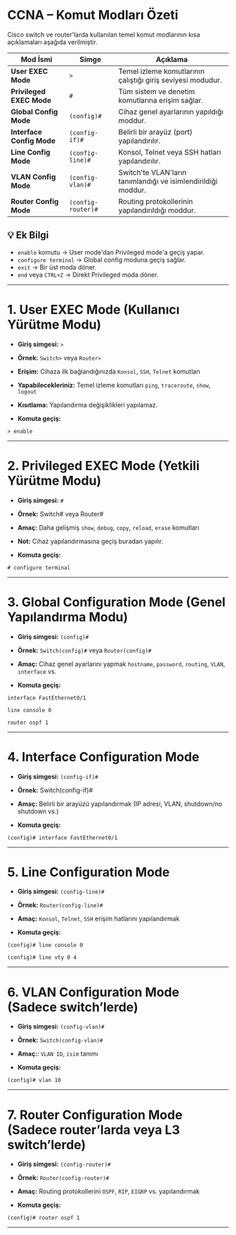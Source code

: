 # CCNA – Komut Modları Özeti

Cisco switch ve router'larda kullanılan temel komut modlarının kısa açıklamaları aşağıda verilmiştir.

| Mod İsmi                    | Simge             | Açıklama                                                                |
|-----------------------------|-------------------|-------------------------------------------------------------------------|
| **User EXEC Mode**          | `>`               | Temel izleme komutlarının çalıştığı giriş seviyesi modudur.             |
| **Privileged EXEC Mode**    | `#`               | Tüm sistem ve denetim komutlarına erişim sağlar.                        |
| **Global Config Mode**      | `(config)#`       | Cihaz genel ayarlarının yapıldığı moddur.                               |
| **Interface Config Mode**   | `(config-if)#`    | Belirli bir arayüz (port) yapılandırılır.                               |
| **Line Config Mode**        | `(config-line)#`  | Konsol, Telnet veya SSH hatları yapılandırılır.                         |
| **VLAN Config Mode**        | `(config-vlan)#`  | Switch'te VLAN'ların tanımlandığı ve isimlendirildiği moddur.           |
| **Router Config Mode**      | `(config-router)#`| Routing protokollerinin yapılandırıldığı moddur.                        |

## 💡 Ek Bilgi

- `enable` komutu → User mode'dan Privileged mode'a geçiş yapar.  
- `configure terminal` → Global config moduna geçiş sağlar.  
- `exit` → Bir üst moda döner.  
- `end` veya `CTRL+Z` → Direkt Privileged moda döner.

---

# 1. User EXEC Mode (Kullanıcı Yürütme Modu)

- **Giriş simgesi:** `>`

- **Örnek:** `Switch>` veya `Router>`

- **Erişim:** Cihaza ilk bağlandığınızda `Konsol`, `SSH`, `Telnet` komutları

- **Yapabilecekleriniz:** Temel izleme komutları `ping`, `traceroute`, `show`, `logout`

- **Kısıtlama:** Yapılandırma değişiklikleri yapılamaz.

- **Komuta geçiş:**

```
> enable
```

---

# 2. Privileged EXEC Mode (Yetkili Yürütme Modu)

- **Giriş simgesi:** `#`

- **Örnek:** Switch# veya Router#

- **Amaç:** Daha gelişmiş `show`, `debug`, `copy`, `reload`, `erase` komutları

- **Not:** Cihaz yapılandırmasına geçiş buradan yapılır.

- **Komuta geçiş:**
```
# configure terminal
```

---

# 3. Global Configuration Mode (Genel Yapılandırma Modu)

- **Giriş simgesi:** `(config)#`

- **Örnek:** `Switch(config)#` veya `Router(config)#`

- **Amaç:** Cihaz genel ayarlarını yapmak `hostname`, `password`, `routing`, `VLAN`, `interface` vs.

- **Komuta geçiş:**

```
interface FastEthernet0/1

line console 0

router ospf 1
```

---

# 4. Interface Configuration Mode

- **Giriş simgesi:** `(config-if)#`

- **Örnek:** Switch(config-if)#

- **Amaç:** Belirli bir arayüzü yapılandırmak (IP adresi, VLAN, shutdown/no shutdown vs.)

- **Komuta geçiş:**

```
(config)# interface FastEthernet0/1
```

----

# 5. Line Configuration Mode

- **Giriş simgesi:** `(config-line)#`

- **Örnek:** `Router(config-line)#`

- **Amaç:** `Konsol`, `Telnet`, `SSH` erişim hatlarını yapılandırmak

- **Komuta geçiş:**

```
(config)# line console 0

(config)# line vty 0 4
```

---

# 6. VLAN Configuration Mode (Sadece switch’lerde)

- **Giriş simgesi:** `(config-vlan)#`

- **Örnek:** `Switch(config-vlan)#`

- **Amaç:**: `VLAN ID`, `isim` tanımı

- **Komuta geçiş:**

```
(config)# vlan 10
```

---

# 7. Router Configuration Mode (Sadece router’larda veya L3 switch’lerde)

- **Giriş simgesi:** `(config-router)#`

- **Örnek:** `Router(config-router)#`

- **Amaç:** Routing protokollerini `OSPF`, `RIP`, `EIGRP` vs. yapılandırmak

- **Komuta geçiş:**

```
(config)# router ospf 1
```
---